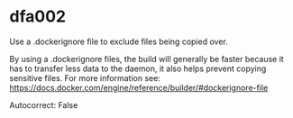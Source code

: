 # dfa002

Use a .dockerignore file to exclude files being copied over.

By using a .dockerignore files, the build will generally be faster because it has to transfer less data to the
daemon, it also helps prevent copying sensitive files. For more information see:
https://docs.docker.com/engine/reference/builder/#dockerignore-file

Autocorrect: False
